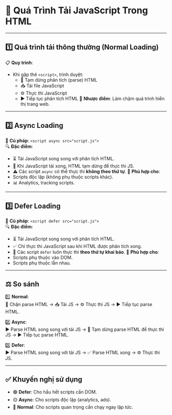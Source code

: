 # 🚀 Quá Trình Tải JavaScript Trong HTML

---

## 1️⃣ Quá trình tải thông thường (Normal Loading)
📋 **Quy trình**:
  - Khi gặp thẻ `<script>`, trình duyệt:
    - 🛑 Tạm dừng phân tích (parse) HTML
    - 📥 Tải file JavaScript
    - ⚙️ Thực thi JavaScript
    - ▶️ Tiếp tục phân tích HTML
🔴 **Nhược điểm**: Làm chậm quá trình hiển thị trang web.

---

## 2️⃣ Async Loading
📌 **Cú pháp**: `<script async src="script.js">`  
🔍 **Đặc điểm**:
  - ⏳ Tải JavaScript song song với phân tích HTML.
  - 🛑 Khi JavaScript tải xong, HTML tạm dừng để thực thi JS.
  - ⚠️ Các script `async` có thể thực thi **không theo thứ tự**.
🎯 **Phù hợp cho**:
  - Scripts độc lập (không phụ thuộc scripts khác).
  - 📊 Analytics, tracking scripts.

---

## 3️⃣ Defer Loading
📌 **Cú pháp**: `<script defer src="script.js">`  
🔍 **Đặc điểm**:
  - ⏳ Tải JavaScript song song với phân tích HTML.
  - ✅ Chỉ thực thi JavaScript sau khi HTML được phân tích xong.
  - 🔄 Các script `defer` luôn thực thi **theo thứ tự khai báo**.
🎯 **Phù hợp cho**:
  - Scripts phụ thuộc vào DOM.
  - Scripts phụ thuộc lẫn nhau.

---

## ⚖️ So sánh
1️⃣ **Normal**:  
   🛑 Chặn parse HTML → 📥 Tải JS → ⚙️ Thực thi JS → ▶️ Tiếp tục parse HTML.

2️⃣ **Async**:  
   ▶️ Parse HTML song song với tải JS → 🛑 Tạm dừng parse HTML để thực thi JS → ▶️ Tiếp tục parse HTML.

3️⃣ **Defer**:  
   ▶️ Parse HTML song song với tải JS → ✅ Parse HTML xong → ⚙️ Thực thi JS.

---

## ✅ Khuyến nghị sử dụng
- 🟢 **Defer**: Cho hầu hết scripts cần DOM.
- 🟡 **Async**: Cho scripts độc lập (analytics, ads).
- 🔴 **Normal**: Cho scripts quan trọng cần chạy ngay lập tức.
